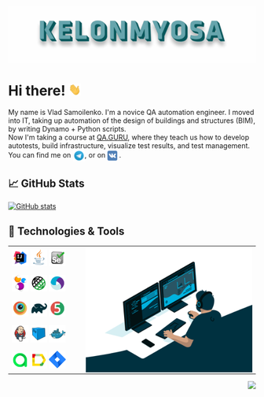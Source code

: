 <img align="center" title="Header" alt="KELONMYOSA" src="assets/Header.gif" />

# Hi there! <img src="assets/wave.gif" width="5%">

My name is Vlad Samoilenko. I'm a novice QA automation engineer. I moved into IT, taking up automation of the design of
buildings and structures (BIM), by writing Dynamo + Python scripts.   
Now I'm taking a course at [QA.GURU](https://qa.guru), where they teach us how to develop autotests, build
infrastructure, visualize test results, and test management.  
You can find me on [<img src="assets/Telegram.svg" height="24px" align="center">](https://t.me/KELONMYOSA), or
on [<img src="https://github.com/KELONMYOSA/KELONMYOSA/blob/main/assets/vk.svg" height="20px" align="center">](https://vk.com/kelonmyosa)
.

## &#x1f4c8; GitHub Stats

[![GitHub stats](https://github-readme-stats.vercel.app/api?username=KELONMYOSA&show_icons=true&theme=vue)](https://github.com/anuraghazra/github-readme-stats)

## 🔧 Technologies & Tools

<table cellpadding=0 cellspacing=0>
    <tr>
        <td>
            <img width="25%" title="IntelliJ IDEA" src="assets/Intelij_IDEA.svg">
            <img width="25%" title="Java" src="assets/Java.svg">
            <img width="25%" title="Selenium" src="assets/Selenium.svg">
        </td>
        <td rowspan="5" width="70%">
            <img align="right" alt="GIF" src="assets/code.gif">
        </td>
    </tr>
    <tr>
        <td>
            <img width="25%" title="Selenide" src="assets/selenide-logo.svg ">
            <img width="25%" title="Rest-Assured" src="assets/RESTAssured.svg">
            <img width="25%" title="Appium" src="assets/Appium.svg">
        </td>
    </tr>
    <tr>
        <td>
            <img width="25%" title="Browserstack" src="assets/Browserstack.svg">
            <img width="25%" title="Gradle" src="assets/Gradle.svg">
            <img width="25%" title="JUnit5" src="assets/junit5.svg">              
        </td>
    </tr>
    <tr>
        <td>
            <img width="25%" title="Jenkins" src="assets/Jenkins.svg">
            <img width="25%" title="Selenoid" src="assets/selenoid.svg">
            <img width="25%" title="Docker" src="assets/Docker.svg">
        </td>
    </tr>
    <tr>
        <td>
            <img width="25%" title="Allure TestOps" src="assets/allureTestOPS.svg">
            <img width="25%" title="Allure Report" src="assets/allureReport.svg">
            <img width="25%" title="Jira" src="assets/Jira.svg">          
        </td>
    </tr>
</table>
<img align="right" src="https://komarev.com/ghpvc/?username=KELONMYOSA&color=003140">